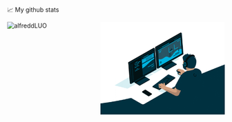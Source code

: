 📈 My github stats
<p> <img align="left" src="https://github-readme-stats-xwt4.vercel.app/api?username=alfreddLUO&include_all_commits=true&show_icons=true" height="215" alt="alfreddLUO" />
<img align="right" alt="GIF" src="code.gif" width="288" height="215"/>
</p>

